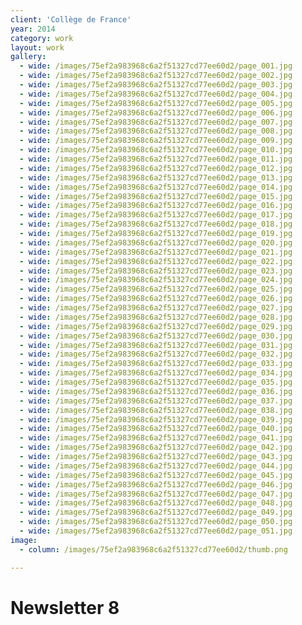 ```yaml
---
client: 'Collège de France'
year: 2014
category: work
layout: work
gallery:
  - wide: /images/75ef2a983968c6a2f51327cd77ee60d2/page_001.jpg
  - wide: /images/75ef2a983968c6a2f51327cd77ee60d2/page_002.jpg
  - wide: /images/75ef2a983968c6a2f51327cd77ee60d2/page_003.jpg
  - wide: /images/75ef2a983968c6a2f51327cd77ee60d2/page_004.jpg
  - wide: /images/75ef2a983968c6a2f51327cd77ee60d2/page_005.jpg
  - wide: /images/75ef2a983968c6a2f51327cd77ee60d2/page_006.jpg
  - wide: /images/75ef2a983968c6a2f51327cd77ee60d2/page_007.jpg
  - wide: /images/75ef2a983968c6a2f51327cd77ee60d2/page_008.jpg
  - wide: /images/75ef2a983968c6a2f51327cd77ee60d2/page_009.jpg
  - wide: /images/75ef2a983968c6a2f51327cd77ee60d2/page_010.jpg
  - wide: /images/75ef2a983968c6a2f51327cd77ee60d2/page_011.jpg
  - wide: /images/75ef2a983968c6a2f51327cd77ee60d2/page_012.jpg
  - wide: /images/75ef2a983968c6a2f51327cd77ee60d2/page_013.jpg
  - wide: /images/75ef2a983968c6a2f51327cd77ee60d2/page_014.jpg
  - wide: /images/75ef2a983968c6a2f51327cd77ee60d2/page_015.jpg
  - wide: /images/75ef2a983968c6a2f51327cd77ee60d2/page_016.jpg
  - wide: /images/75ef2a983968c6a2f51327cd77ee60d2/page_017.jpg
  - wide: /images/75ef2a983968c6a2f51327cd77ee60d2/page_018.jpg
  - wide: /images/75ef2a983968c6a2f51327cd77ee60d2/page_019.jpg
  - wide: /images/75ef2a983968c6a2f51327cd77ee60d2/page_020.jpg
  - wide: /images/75ef2a983968c6a2f51327cd77ee60d2/page_021.jpg
  - wide: /images/75ef2a983968c6a2f51327cd77ee60d2/page_022.jpg
  - wide: /images/75ef2a983968c6a2f51327cd77ee60d2/page_023.jpg
  - wide: /images/75ef2a983968c6a2f51327cd77ee60d2/page_024.jpg
  - wide: /images/75ef2a983968c6a2f51327cd77ee60d2/page_025.jpg
  - wide: /images/75ef2a983968c6a2f51327cd77ee60d2/page_026.jpg
  - wide: /images/75ef2a983968c6a2f51327cd77ee60d2/page_027.jpg
  - wide: /images/75ef2a983968c6a2f51327cd77ee60d2/page_028.jpg
  - wide: /images/75ef2a983968c6a2f51327cd77ee60d2/page_029.jpg
  - wide: /images/75ef2a983968c6a2f51327cd77ee60d2/page_030.jpg
  - wide: /images/75ef2a983968c6a2f51327cd77ee60d2/page_031.jpg
  - wide: /images/75ef2a983968c6a2f51327cd77ee60d2/page_032.jpg
  - wide: /images/75ef2a983968c6a2f51327cd77ee60d2/page_033.jpg
  - wide: /images/75ef2a983968c6a2f51327cd77ee60d2/page_034.jpg
  - wide: /images/75ef2a983968c6a2f51327cd77ee60d2/page_035.jpg
  - wide: /images/75ef2a983968c6a2f51327cd77ee60d2/page_036.jpg
  - wide: /images/75ef2a983968c6a2f51327cd77ee60d2/page_037.jpg
  - wide: /images/75ef2a983968c6a2f51327cd77ee60d2/page_038.jpg
  - wide: /images/75ef2a983968c6a2f51327cd77ee60d2/page_039.jpg
  - wide: /images/75ef2a983968c6a2f51327cd77ee60d2/page_040.jpg
  - wide: /images/75ef2a983968c6a2f51327cd77ee60d2/page_041.jpg
  - wide: /images/75ef2a983968c6a2f51327cd77ee60d2/page_042.jpg
  - wide: /images/75ef2a983968c6a2f51327cd77ee60d2/page_043.jpg
  - wide: /images/75ef2a983968c6a2f51327cd77ee60d2/page_044.jpg
  - wide: /images/75ef2a983968c6a2f51327cd77ee60d2/page_045.jpg
  - wide: /images/75ef2a983968c6a2f51327cd77ee60d2/page_046.jpg
  - wide: /images/75ef2a983968c6a2f51327cd77ee60d2/page_047.jpg
  - wide: /images/75ef2a983968c6a2f51327cd77ee60d2/page_048.jpg
  - wide: /images/75ef2a983968c6a2f51327cd77ee60d2/page_049.jpg
  - wide: /images/75ef2a983968c6a2f51327cd77ee60d2/page_050.jpg
  - wide: /images/75ef2a983968c6a2f51327cd77ee60d2/page_051.jpg
image:
  - column: /images/75ef2a983968c6a2f51327cd77ee60d2/thumb.png

---
```

# Newsletter 8
